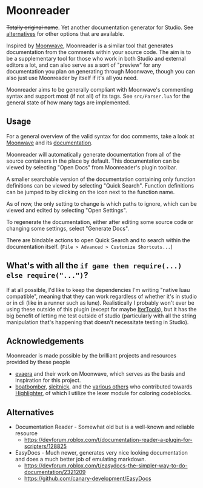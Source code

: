 # Moonreader
~~Totally original name~~. Yet another documentation generator for Studio. See [alternatives](#alternatives) for other options that are available.

Inspired by [Moonwave](https://github.com/evaera/moonwave), Moonreader is a similar tool that generates documentation from the comments within your source code. The aim is to be a supplementary tool for those who work in both Studio and external editors a lot, and can also serve as a sort of "preview" for any documentation you plan on generating through Moonwave, though you can also just use Moonreader by itself if it's all you need.

Moonreader aims to be generally compliant with Moonwave's commenting syntax and support most (if not all) of its tags. See `src/Parser.lua` for the general state of how many tags are implemented.

## Usage
For a general overview of the valid syntax for doc comments, take a look at [Moonwave](https://github.com/evaera/moonwave) and its [documentation](https://eryn.io/moonwave/docs/intro).

Moonreader will automatically generate documentation from all of the source containers in the place by default. This documentation can be viewed by selecting "Open Docs" from Moonreader's plugin toolbar.

A smaller searchable version of the documentation containing only function definitions can be viewed by selecting "Quick Search". Function definitions can be jumped to by clicking on the icon next to the function name.

As of now, the only setting to change is which paths to ignore, which can be viewed and edited by selecting "Open Settings".

To regenerate the documentation, either after editing some source code or changing some settings, select "Generate Docs".

There are bindable actions to open Quick Search and to search within the documentation itself. (`File > Advanced > Customize Shortcuts...`)

## What's with all the `if game then require(...) else require("...")`?
If at all possible, I'd like to keep the dependencies I'm writing "native luau compatible",
meaning that they can work regardless of whether it's in studio or in cli (like in a runner such as lune).
Realistically I probably won't ever be using these outside of this plugin (except for maybe [IterTools](src/IterTools.lua)), but it has the big benefit
of letting me test outside of studio (particularly with all the string manipulation that's happening that doesn't necessitate testing in Studio).

## Acknowledgements
Moonreader is made possible by the brilliant projects and resources provided by these people
 - [evaera](https://github.com/evaera) and their work on Moonwave, which serves as the basis and inspiration for this project.
 - [boatbomber](https://github.com/boatbomber), [sleitnick](https://github.com/Sleitnick), and the [various others](https://github.com/boatbomber/Highlighter/blob/2890275c6bf20d00a21a2fe44f546b666e3ef530/src/lexer/init.lua#L6) who contributed towards [Highlighter](https://github.com/boatbomber/Highlighter), of which I utilize the lexer module for coloring codeblocks.

## Alternatives
 - Documentation Reader - Somewhat old but is a well-known and reliable resource
    - https://devforum.roblox.com/t/documentation-reader-a-plugin-for-scripters/128825
 - EasyDocs - Much newer, generates very nice looking documentation and does a much better job of emulating markdown.
    - https://devforum.roblox.com/t/easydocs-the-simpler-way-to-do-documentation/2321209
    - https://github.com/canary-development/EasyDocs